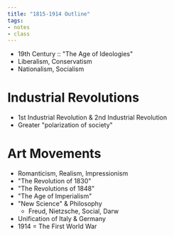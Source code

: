 ```yaml
---
title: "1815-1914 Outline"
tags:
- notes
- class
---
```

- 19th Century :: "The Age of Ideologies"
- Liberalism, Conservatism
- Nationalism, Socialism
# Industrial Revolutions
- 1st Industrial Revolution & 2nd Industrial Revolution
- Greater "polarization of society"
# Art Movements
- Romanticism, Realism, Impressionism
- "The Revolution of 1830"
- "The Revolutions of 1848"
- "The Age of Imperialism"
- "New Science" & Philosophy
	- Freud, Nietzsche, Social, Darw
- Unification of Italy & Germany
- 1914 = The First World War